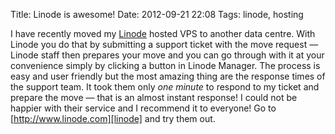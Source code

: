 Title: Linode is awesome!
Date: 2012-09-21 22:08
Tags: linode, hosting

I have recently moved my [Linode][linode] hosted VPS to another data centre.
With Linode you do that by submitting a support ticket with the move request —
Linode staff then prepares your move and you can go through with it at your
convenience simply by clicking a button in Linode Manager.  The process is easy
and user friendly but the most amazing thing are the response times of the
support team.  It took them only *one minute* to respond to my ticket and
prepare the move — that is an almost instant response!  I could not be happier
with their service and I recommend it to everyone!  Go to
[http://www.linode.com][linode] and try them out.

[linode]: http://www.linode.com/?r=0c47c5a1a6976616bdd08c85f17e518f4c6554eb
